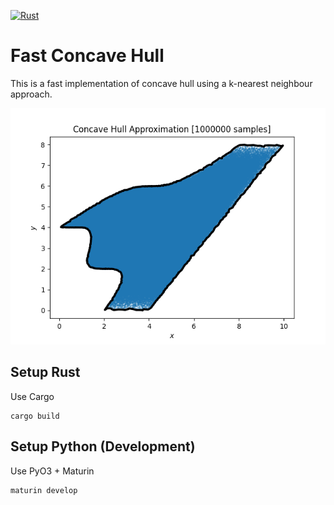 [![Rust](https://github.com/EthanJamesLew/concave-hull/actions/workflows/rust.yml/badge.svg)](https://github.com/EthanJamesLew/concave-hull/actions/workflows/rust.yml)

# Fast Concave Hull

This is a fast implementation of concave hull using a k-nearest neighbour approach.

![Concave Hull Approximation of Sparse Polynomial Zonotope](./doc/img/spz.png)

## Setup Rust

Use Cargo 

```shell
cargo build
```

## Setup Python (Development)

Use PyO3 + Maturin

```shell
maturin develop
```